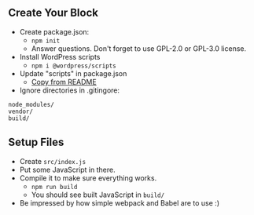 
## Create Your Block
* Create package.json:
  *  `npm init`
  *  Answer questions. Don't forget to use GPL-2.0 or GPL-3.0 license.
* Install WordPress scripts
  * `npm i @wordpress/scripts`
* Update "scripts" in package.json
  * [Copy from README](https://www.npmjs.com/package/@wordpress/scripts#setup)
* Ignore directories in .gitingore:

```
node_modules/
vendor/
build/
```

## Setup Files
* Create `src/index.js`
* Put some JavaScript in there.
* Compile it to make sure everything works.
  * `npm run build`
  * You should see built JavaScript in `build/`
* Be impressed by how simple webpack and Babel are to use :)

